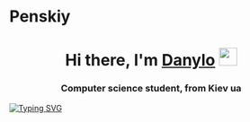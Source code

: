 # Penskiy
<h1 align="center">Hi there, I'm <a href="https://daniilshat.ru/" target="_blank">Danylo</a> 
<img src="https://github.com/blackcater/blackcater/raw/main/images/Hi.gif" height="32"/></h1>
<h3 align="center">Computer science student, from Kiev ua</h3>

[![Typing SVG](https://readme-typing-svg.herokuapp.com?color=%2336BCF7&lines=Computer+science+student)](https://git.io/typing-svg)



